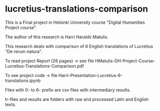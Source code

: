 # lucretius-translations-comparison

This is a Final project in Helsinki University course "Digital Humanities Project course".

The author of this research is Harri Haralds Matulis.

This research deals with comparison of 6 English translations of Lucretius “De rerum natura”.

To read project Report (26 pages) -> see file HMatulis-DH-Project-Course-Lucretius-Translations-Comparison.pdf

To see project code -> file Harri-Presentation-Lucretius-6-translations.ipynb

Files with 0- to 6- prefix are csv files with intermediary results.

tr-files and results are folders with raw and processed Latin and English texts. 


